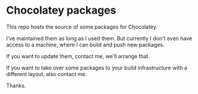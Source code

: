 # Chocolatey packages

This repo hosts the source of some packages for Chocolatey.

I've maintained them as long as I used them. But currently I don't even have access to a machine, where I can build and push new packages.

If you want to update them, contact me, we'll arrange that.

If you want to take over some packages to your build infrastructure with a different layout, also contact me.

Thanks.
